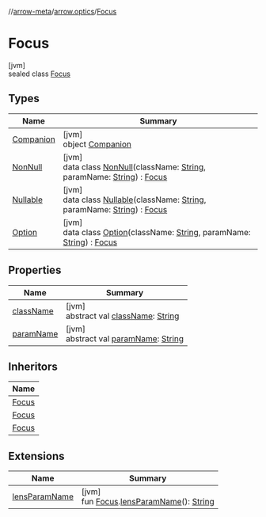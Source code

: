 //[arrow-meta](../../../index.md)/[arrow.optics](../index.md)/[Focus](index.md)

# Focus

[jvm]\
sealed class [Focus](index.md)

## Types

| Name | Summary |
|---|---|
| [Companion](-companion/index.md) | [jvm]<br>object [Companion](-companion/index.md) |
| [NonNull](-non-null/index.md) | [jvm]<br>data class [NonNull](-non-null/index.md)(className: [String](https://kotlinlang.org/api/latest/jvm/stdlib/kotlin/-string/index.html), paramName: [String](https://kotlinlang.org/api/latest/jvm/stdlib/kotlin/-string/index.html)) : [Focus](index.md) |
| [Nullable](-nullable/index.md) | [jvm]<br>data class [Nullable](-nullable/index.md)(className: [String](https://kotlinlang.org/api/latest/jvm/stdlib/kotlin/-string/index.html), paramName: [String](https://kotlinlang.org/api/latest/jvm/stdlib/kotlin/-string/index.html)) : [Focus](index.md) |
| [Option](-option/index.md) | [jvm]<br>data class [Option](-option/index.md)(className: [String](https://kotlinlang.org/api/latest/jvm/stdlib/kotlin/-string/index.html), paramName: [String](https://kotlinlang.org/api/latest/jvm/stdlib/kotlin/-string/index.html)) : [Focus](index.md) |

## Properties

| Name | Summary |
|---|---|
| [className](class-name.md) | [jvm]<br>abstract val [className](class-name.md): [String](https://kotlinlang.org/api/latest/jvm/stdlib/kotlin/-string/index.html) |
| [paramName](param-name.md) | [jvm]<br>abstract val [paramName](param-name.md): [String](https://kotlinlang.org/api/latest/jvm/stdlib/kotlin/-string/index.html) |

## Inheritors

| Name |
|---|
| [Focus](-nullable/index.md) |
| [Focus](-option/index.md) |
| [Focus](-non-null/index.md) |

## Extensions

| Name | Summary |
|---|---|
| [lensParamName](../lens-param-name.md) | [jvm]<br>fun [Focus](index.md).[lensParamName](../lens-param-name.md)(): [String](https://kotlinlang.org/api/latest/jvm/stdlib/kotlin/-string/index.html) |
